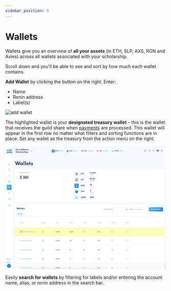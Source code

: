 ```yaml
---
sidebar_position: 5
---
```


# Wallets

Wallets give you an overview of **all your assets** (in ETH, SLP, AXS, RON and Axies) across all wallets associated with your scholarship.

Scroll down and you’ll be able to see and sort by how much each wallet contains.

**Add Wallet** by clicking the button on the right. Enter:

* Name
* Ronin address
* Label(s)


![add wallet](05_Wallets_Add_Wallet.gif)


The highlighted wallet is your **designated treasury wallet** – this is the wallet that receives the guild share when [payments](payments.md) are processed. This wallet will appear in the first row no matter what filters and sorting functions are in place. Set any wallet as the treasury from the action menu on the right.

![treasury_wallet](05_Wallets_Treasury-Wallet.png)

Easily **search for wallets** by filtering for labels and/or entering the account name, alias, or ronin address in the search bar. 
